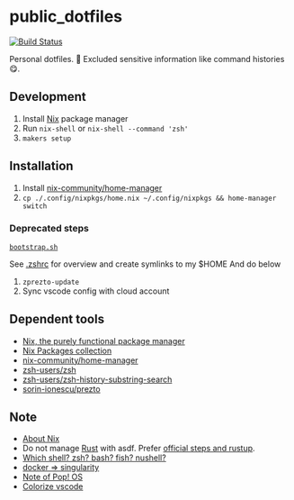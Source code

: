 # public_dotfiles

[![Build Status](https://github.com/kachick/public_dotfiles/actions/workflows/lint.yml/badge.svg?branch=main)](https://github.com/kachick/public_dotfiles/actions/workflows/lint.yml?query=branch%3Amain+)

Personal dotfiles. :see_no_evil: Excluded sensitive information like command histories :yum:.

## Development

1. Install [Nix](https://nixos.org/) package manager
2. Run `nix-shell` or `nix-shell --command 'zsh'`
3. `makers setup`

## Installation

1. Install [nix-community/home-manager](https://github.com/nix-community/home-manager)
2. `cp ./.config/nixpkgs/home.nix ~/.config/nixpkgs && home-manager switch`

### Deprecated steps

[`bootstrap.sh`](scripts/bootstrap.sh)

See [.zshrc](.config/.zshrc) for overview and create symlinks to my $HOME
And do below

1. `zprezto-update`
1. Sync vscode config with cloud account

## Dependent tools

- [Nix, the purely functional package manager](https://github.com/NixOS/nix)
- [Nix Packages collection](https://github.com/NixOS/nixpkgs)
- [nix-community/home-manager](https://github.com/nix-community/home-manager)
- [zsh-users/zsh](https://github.com/zsh-users/zsh)
- [zsh-users/zsh-history-substring-search](https://github.com/zsh-users/zsh-history-substring-search)
- [sorin-ionescu/prezto](https://github.com/sorin-ionescu/prezto)

## Note

- [About Nix](https://github.com/kachick/times_kachick/issues/204)
- Do not manage [Rust](https://github.com/rust-lang/rust) with asdf. Prefer [official steps and rustup](https://www.rust-lang.org/ja/tools/install).
- [Which shell? zsh? bash? fish? nushell?](https://github.com/kachick/times_kachick/issues/184)
- [docker => singularity](https://github.com/kachick/times_kachick/issues/186)
- [Note of Pop! OS](https://github.com/kachick/times_kachick/issues/174)
- [Colorize vscode](https://github.com/kachick/times_kachick/issues/93)
